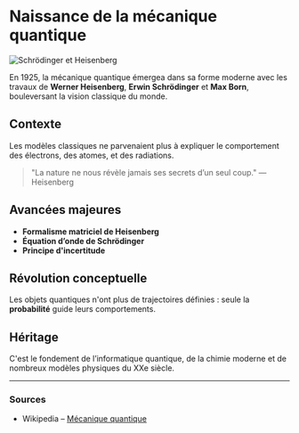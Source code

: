 # Naissance de la mécanique quantique

![Schrödinger et Heisenberg](/images/schrodinger.jpg)

En 1925, la mécanique quantique émergea dans sa forme moderne avec les travaux de **Werner Heisenberg**, **Erwin Schrödinger** et **Max Born**, bouleversant la vision classique du monde.

## Contexte

Les modèles classiques ne parvenaient plus à expliquer le comportement des électrons, des atomes, et des radiations.

> "La nature ne nous révèle jamais ses secrets d’un seul coup." — Heisenberg

## Avancées majeures

- **Formalisme matriciel de Heisenberg**
- **Équation d’onde de Schrödinger**
- **Principe d'incertitude**

## Révolution conceptuelle

Les objets quantiques n'ont plus de trajectoires définies : seule la **probabilité** guide leurs comportements.

## Héritage

C'est le fondement de l’informatique quantique, de la chimie moderne et de nombreux modèles physiques du XXe siècle.

---

### Sources

- Wikipedia – [Mécanique quantique](https://fr.wikipedia.org/wiki/M%C3%A9canique_quantique)
